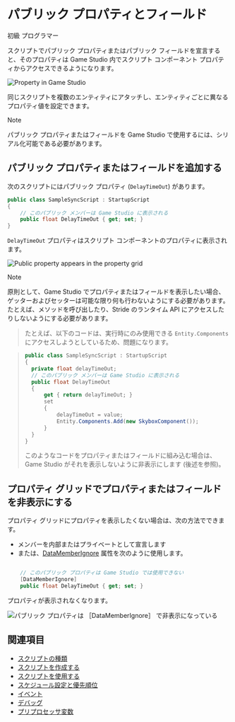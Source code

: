 # パブリック プロパティとフィールド

<span class="label label-doc-level">初級</span>
<span class="label label-doc-audience">プログラマー</span>

スクリプトでパブリック プロパティまたはパブリック フィールドを宣言すると、そのプロパティは Game Studio 内でスクリプト コンポーネント プロパティからアクセスできるようになります。

![Property in Game Studio](media/property-shown-in-game-studio.png)

同じスクリプトを複数のエンティティにアタッチし、エンティティごとに異なるプロパティ値を設定できます。

> [!NOTE]
> パブリック プロパティまたはフィールドを Game Studio で使用するには、シリアル化可能である必要があります。

## パブリック プロパティまたはフィールドを追加する

次のスクリプトにはパブリック プロパティ (`DelayTimeOut`) があります。

```cs
public class SampleSyncScript : StartupScript
{
	// このパブリック メンバーは Game Studio に表示される
	public float DelayTimeOut { get; set; }
}
```

`DelayTimeOut` プロパティはスクリプト コンポーネントのプロパティに表示されます。

![Public property appears in the property grid](media/scripts-in-stride-change-value-public-property.png)

>[!NOTE]
>原則として、Game Studio でプロパティまたはフィールドを表示したい場合、ゲッターおよびセッターは可能な限り何も行わないようにする必要があります。たとえば、メソッドを呼び出したり、Stride のランタイム API にアクセスしたりしないようにする必要があります。

>たとえば、以下のコードは、実行時にのみ使用できる `Entity.Components` にアクセスしようとしているため、問題になります。

>```cs
>public class SampleSyncScript : StartupScript
>{
>	private float delayTimeOut;
>	// このパブリック メンバーは Game Studio に表示される
>	public float DelayTimeOut
>	{
>		get { return delayTimeOut; }
>		set
>		{
>			delayTimeOut = value;
>			Entity.Components.Add(new SkyboxComponent());
>		}
>	}
>}
>```
>このようなコードをプロパティまたはフィールドに組み込む場合は、Game Studio がそれを表示しないように非表示にします (後述を参照)。

## プロパティ グリッドでプロパティまたはフィールドを非表示にする

プロパティ グリッドにプロパティを表示したくない場合は、次の方法でできます。

* メンバーを内部またはプライベートとして宣言します
* または、[DataMemberIgnore](xref:Stride.Core.DataMemberIgnoreAttribute) 属性を次のように使用します。

```cs

	// このパブリック プロパティは Game Studio では使用できない
	[DataMemberIgnore]
	public float DelayTimeOut { get; set; }

```

プロパティが表示されなくなります。

![パブリック プロパティは ```［DataMemberIgnore］``` で非表示になっている](media/scripts-in-stride-public-property-with-datamemberignore.png)

## 関連項目

* [スクリプトの種類](types-of-script.md)
* [スクリプトを作成する](create-a-script.md)
* [スクリプトを使用する](use-a-script.md)
* [スケジュール設定と優先順位](scheduling-and-priorities.md)
* [イベント](events.md)
* [デバッグ](debugging.md)
* [プリプロセッサ変数](preprocessor-variables.md)
